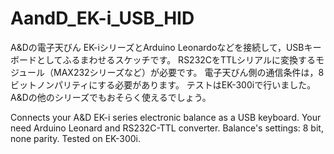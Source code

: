 # AandD_EK-i_USB_HID
A&Dの電子天びん EK-iシリーズとArduino Leonardoなどを接続して，USBキーボードとしてふるまわせるスケッチです。
RS232CをTTLシリアルに変換するモジュール（MAX232シリーズなど）が必要です。
電子天びん側の通信条件は，8ビットノンパリティにする必要があります。
テストはEK-300iで行いました。A&Dの他のシリーズでもおそらく使えるでしょう。

Connects your A&D EK-i series electronic balance as a USB keyboard.
Your need Arduino Leonard and RS232C-TTL converter.
Balance's settings: 8 bit, none parity.
Tested on EK-300i.
